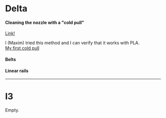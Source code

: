 # Delta

#### Cleaning the nozzle with a "cold pull"
[Link!](http://support.3dverkstan.se/article/10-the)  

I (Maxim) tried this method and I can verify that it works with PLA.  
[My first cold pull](http://i.imgur.com/DC4gEt7.jpg)

#### Belts


#### Linear rails


***

# I3
Empty.